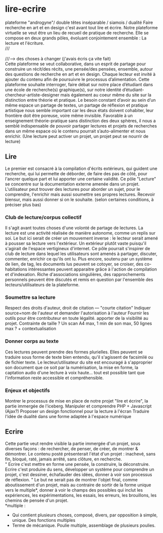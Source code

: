 # lire-ecrire

plateforme "androgyne"/ double têtes inséparable / siamois / dualité
Faire recherche en art et en design c'est avant tout lire et écrire. 
Notre plateforme virtuelle se veut être un lieu de recueil de pratique de recherche.
Elle se compose en deux grands pôles, évoluant conjointement ensemble : La lecture et l'écriture.
<br> /// </br>
<br>///--> des choses à changer (j'avais écris ça vite fait)</br>
Cette plateforme se veut collaborative, dans un esprit de partage pour construire un récit/des récits, une pensée/des pensées, ensemble, autour des questions de recherche en art et en design. Chaque lecteur est invité à ajouter du contenu afin de poursuivre le processus d’alimentation. 
Cette plateforme souhaite interroger, faire débat sur notre place d’étudiant dans une école de recherche(s) graphique(s), sur notre identité d’étudiant-chercheur-artiste-designer mais également au coeur même du site sur la distinction entre théorie et pratique. Le besoin constant d’avoir au sein d’un même espace un partage de textes, un partage de réflexion et pratique artistique nous semble important car les deux états doivent cohabiter, leur frontière doit être poreuse, voire même invisible.  Favorable à un enseignement théorie-pratique sans distinction des deux sphères, il nous a semblé indispensable de pouvoir partager lectures et projets de recherches dans un même espace où le contenu pourrait s’auto-alimenter et nous enrichir. (Une lecture peut activer un projet, un projet peut se nourrir de lecture)

## Lire
Le premier est consacré à la compilation d'écrits extérieurs, qui guident une recherche, qui lui permette de déborder, de faire des pas de côté, pour l'ancrer quelque part et lui apporter une certaine validité. Ce pôle "Lecture" se concentre sur la documentation externe amenée dans un projet. L'utilisateur peut trouver des lectures pour aborder un sujet, pour le comprendre, l'enrichir mais aussi soumettre ses propres lectures. Recevoir biensur, mais aussi donner si on le souhaite. (selon certaines conditions, à préciser plus bas)

### Club de lecture/corpus collectif
Il s'agit avant toutes choses d'une volonté de partage de lectures. La lecture est une activité réalisée de manière autonome, comme un replis sur soi. Le but ici serait de créer un mouvement inverse : le lecteur serait amené à pousser sa lecture vers l'extérieur. Un extérieur plutôt vaste puisqu'il s'agirait de l'espace vertigineux d'internet.
Ce pôle pourrait s'inspirer de club de lecture dans lequel les utilisateurs sont amenés à partager, discuter, commenter, enrichir ce qu'ils ont lu. 
Plus encore, soutenu par un système de lien, de tag, les documents lus peuvent se cotoyer, se croiser, des co-habitations intéressantes peuvent apparaitre grâce à l'action de compilation et d'indexation. 
Riche d'associations singulières, des rapprochements personnels peuvent être discutés et remis en question par l'ensemble des lecteurs/utilisateurs de la plateforme.

### Soumettre sa lecture
Respect des droits d'auteur, droit de citation — "courte citation"
Indiquer source+nom de l'auteur et demander l'autorisation à l'auteur
Fournir les outils pour être contributeur en toute légalité.
apporter de la visibilité au projet.
Contrainte de taille ? Un scan A4 max, 1 min de son max, 50 lignes max ? + contextualisation

### Donner corps au texte
Ces lectures peuvent prendre des formes plurielles. Elles peuvent se traduire sous forme de texte bien entendu, qu'il s'agissent de facsimilé ou de fichier texte. Le lecteur/utilisateur du site est encouragé à s'approprier son document que ce soit par la numérisation, la mise en forme, la captation audio d'une lecture à voix haute… tout est possible tant que l'information reste accessible et compréhensible.

### Enjeux et objectifs
Montrer le processus de mise en place de notre projet "lire et écrire", la partie immergée de l'iceberg.
Manipuler et comprendre PHP + Javascript (Ajax?)
Proposer un design fonctionnel pour la lecture à l'écran
Traduire l'idée de dualité dans une forme adaptée à l'espace numérique

## Ecrire
Cette partie veut rendre visible la partie immergée d'un projet, sous diverses façons : de rechercher, de penser, de créer, de montrer & démontrer. 
Le contenu posté présenterait l'état d'un projet : inachevé, sans fin, bloqué, raté, jamais arrêté, sans clôture, en recherche. </br>
" Ecrire c'est mettre en forme une pensée, la construire, la déconstruire.
Ecrire c'est produire du sens, développer un système pour comprendre un projet, c'est dessiner, échafauder des idées, donner à voir son processus de réflexion. "
Le but ne serait pas de montrer l'objet final, comme aboutissement d'un projet, mais au contraire de sortir de la forme unique vers le multiple*, donner à voir le champs des possibles qui inclut les expériences, les expérimentations, les essais, les erreurs, les brouillons, les chemins de pensée d'un projet. </br>
*multiple : 
- Qui contient plusieurs choses, composé, divers, par opposition à simple, unique. Des fonctions multiples
- Terme de mécanique. Poulie multiple, assemblage de plusieurs poulies.

